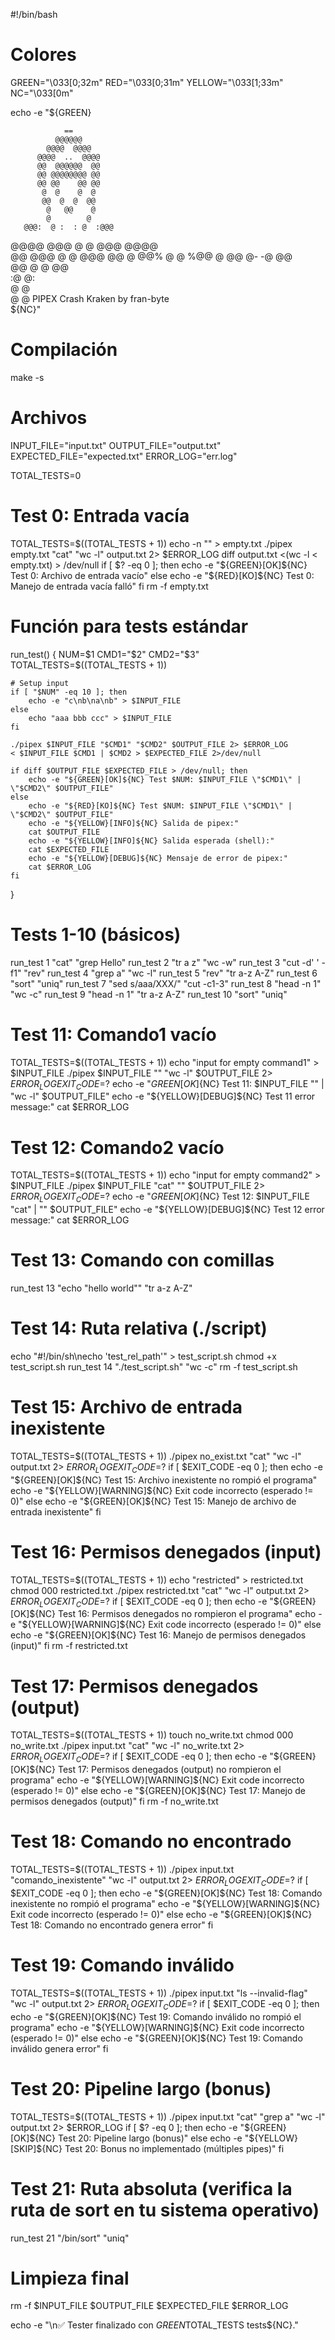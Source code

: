 #!/bin/bash

# Colores
GREEN="\033[0;32m"
RED="\033[0;31m"
YELLOW="\033[1;33m"
NC="\033[0m"

echo -e "${GREEN}                           
                           
                ==                
              @@@@@@             
            @@@@  @@@@            
          @@@@  ..  @@@@          
          @@  @@@@@@  @@          
          @@ @@@@@@@@ @@          
          @@ @@    @@ @@          
           @  @    @  @           
           @@  @  @  @@           
            @   @@    @            
            @        @            
       @@@:  @ :  : @  :@@@        
  @@@@   @@@  @    @  @@@   @@@@  
 @@    @@@   @      @   @@@    @@ 
 @    @@%   @        @   %@@    @ 
      @@    @-      -@    @@      
       @@    @      @    @@       
             :@    @:             
               @  @               
               @  @         PIPEX Crash Kraken by fran-byte                
${NC}"

# Compilación
make -s

# Archivos
INPUT_FILE="input.txt"
OUTPUT_FILE="output.txt"
EXPECTED_FILE="expected.txt"
ERROR_LOG="err.log"

TOTAL_TESTS=0

# Test 0: Entrada vacía 
TOTAL_TESTS=$((TOTAL_TESTS + 1))
echo -n "" > empty.txt
./pipex empty.txt "cat" "wc -l" output.txt 2> $ERROR_LOG
diff output.txt <(wc -l < empty.txt) > /dev/null
if [ $? -eq 0 ]; then
    echo -e "${GREEN}[OK]${NC} Test 0: Archivo de entrada vacío"
else
    echo -e "${RED}[KO]${NC} Test 0: Manejo de entrada vacía falló"
fi
rm -f empty.txt

# Función para tests estándar
run_test() {
    NUM=$1
    CMD1="$2"
    CMD2="$3"
    TOTAL_TESTS=$((TOTAL_TESTS + 1))

    # Setup input
    if [ "$NUM" -eq 10 ]; then
        echo -e "c\nb\na\nb" > $INPUT_FILE
    else
        echo "aaa bbb ccc" > $INPUT_FILE
    fi

    ./pipex $INPUT_FILE "$CMD1" "$CMD2" $OUTPUT_FILE 2> $ERROR_LOG
    < $INPUT_FILE $CMD1 | $CMD2 > $EXPECTED_FILE 2>/dev/null

    if diff $OUTPUT_FILE $EXPECTED_FILE > /dev/null; then
        echo -e "${GREEN}[OK]${NC} Test $NUM: $INPUT_FILE \"$CMD1\" | \"$CMD2\" $OUTPUT_FILE"
    else
        echo -e "${RED}[KO]${NC} Test $NUM: $INPUT_FILE \"$CMD1\" | \"$CMD2\" $OUTPUT_FILE"
        echo -e "${YELLOW}[INFO]${NC} Salida de pipex:"
        cat $OUTPUT_FILE
        echo -e "${YELLOW}[INFO]${NC} Salida esperada (shell):"
        cat $EXPECTED_FILE
        echo -e "${YELLOW}[DEBUG]${NC} Mensaje de error de pipex:"
        cat $ERROR_LOG
    fi
}

# Tests 1-10 (básicos)
run_test 1 "cat" "grep Hello"
run_test 2 "tr a z" "wc -w"
run_test 3 "cut -d' ' -f1" "rev"
run_test 4 "grep a" "wc -l"
run_test 5 "rev" "tr a-z A-Z"
run_test 6 "sort" "uniq"
run_test 7 "sed s/aaa/XXX/" "cut -c1-3"
run_test 8 "head -n 1" "wc -c"
run_test 9 "head -n 1" "tr a-z A-Z"
run_test 10 "sort" "uniq"

# Test 11: Comando1 vacío
TOTAL_TESTS=$((TOTAL_TESTS + 1))
echo "input for empty command1" > $INPUT_FILE
./pipex $INPUT_FILE "" "wc -l" $OUTPUT_FILE 2> $ERROR_LOG
EXIT_CODE=$?
echo -e "${GREEN}[OK]${NC} Test 11: $INPUT_FILE \"\" | \"wc -l\" $OUTPUT_FILE"
echo -e "${YELLOW}[DEBUG]${NC} Test 11 error message:"
cat $ERROR_LOG

# Test 12: Comando2 vacío
TOTAL_TESTS=$((TOTAL_TESTS + 1))
echo "input for empty command2" > $INPUT_FILE
./pipex $INPUT_FILE "cat" "" $OUTPUT_FILE 2> $ERROR_LOG
EXIT_CODE=$?
echo -e "${GREEN}[OK]${NC} Test 12: $INPUT_FILE \"cat\" | \"\" $OUTPUT_FILE"
echo -e "${YELLOW}[DEBUG]${NC} Test 12 error message:"
cat $ERROR_LOG

# Test 13: Comando con comillas
run_test 13 "echo \"hello world\"" "tr a-z A-Z"

# Test 14: Ruta relativa (./script)
echo "#!/bin/sh\necho 'test_rel_path'" > test_script.sh
chmod +x test_script.sh
run_test 14 "./test_script.sh" "wc -c"
rm -f test_script.sh

# Test 15: Archivo de entrada inexistente
TOTAL_TESTS=$((TOTAL_TESTS + 1))
./pipex no_exist.txt "cat" "wc -l" output.txt 2> $ERROR_LOG
EXIT_CODE=$?
if [ $EXIT_CODE -eq 0 ]; then
    echo -e "${GREEN}[OK]${NC} Test 15: Archivo inexistente no rompió el programa"
    echo -e "${YELLOW}[WARNING]${NC} Exit code incorrecto (esperado != 0)"
else
    echo -e "${GREEN}[OK]${NC} Test 15: Manejo de archivo de entrada inexistente"
fi

# Test 16: Permisos denegados (input)
TOTAL_TESTS=$((TOTAL_TESTS + 1))
echo "restricted" > restricted.txt
chmod 000 restricted.txt
./pipex restricted.txt "cat" "wc -l" output.txt 2> $ERROR_LOG
EXIT_CODE=$?
if [ $EXIT_CODE -eq 0 ]; then
    echo -e "${GREEN}[OK]${NC} Test 16: Permisos denegados no rompieron el programa"
    echo -e "${YELLOW}[WARNING]${NC} Exit code incorrecto (esperado != 0)"
else
    echo -e "${GREEN}[OK]${NC} Test 16: Manejo de permisos denegados (input)"
fi
rm -f restricted.txt

# Test 17: Permisos denegados (output)
TOTAL_TESTS=$((TOTAL_TESTS + 1))
touch no_write.txt
chmod 000 no_write.txt
./pipex input.txt "cat" "wc -l" no_write.txt 2> $ERROR_LOG
EXIT_CODE=$?
if [ $EXIT_CODE -eq 0 ]; then
    echo -e "${GREEN}[OK]${NC} Test 17: Permisos denegados (output) no rompieron el programa"
    echo -e "${YELLOW}[WARNING]${NC} Exit code incorrecto (esperado != 0)"
else
    echo -e "${GREEN}[OK]${NC} Test 17: Manejo de permisos denegados (output)"
fi
rm -f no_write.txt

# Test 18: Comando no encontrado
TOTAL_TESTS=$((TOTAL_TESTS + 1))
./pipex input.txt "comando_inexistente" "wc -l" output.txt 2> $ERROR_LOG
EXIT_CODE=$?
if [ $EXIT_CODE -eq 0 ]; then
    echo -e "${GREEN}[OK]${NC} Test 18: Comando inexistente no rompió el programa"
    echo -e "${YELLOW}[WARNING]${NC} Exit code incorrecto (esperado != 0)"
else
    echo -e "${GREEN}[OK]${NC} Test 18: Comando no encontrado genera error"
fi

# Test 19: Comando inválido
TOTAL_TESTS=$((TOTAL_TESTS + 1))
./pipex input.txt "ls --invalid-flag" "wc -l" output.txt 2> $ERROR_LOG
EXIT_CODE=$?
if [ $EXIT_CODE -eq 0 ]; then
    echo -e "${GREEN}[OK]${NC} Test 19: Comando inválido no rompió el programa"
    echo -e "${YELLOW}[WARNING]${NC} Exit code incorrecto (esperado != 0)"
else
    echo -e "${GREEN}[OK]${NC} Test 19: Comando inválido genera error"
fi

# Test 20: Pipeline largo (bonus)
TOTAL_TESTS=$((TOTAL_TESTS + 1))
./pipex input.txt "cat" "grep a" "wc -l" output.txt 2> $ERROR_LOG
if [ $? -eq 0 ]; then
    echo -e "${GREEN}[OK]${NC} Test 20: Pipeline largo (bonus)"
else
    echo -e "${YELLOW}[SKIP]${NC} Test 20: Bonus no implementado (múltiples pipes)"
fi

# Test 21: Ruta absoluta (verifica la ruta de sort en tu sistema operativo)
run_test 21 "/bin/sort" "uniq"

# Limpieza final
rm -f $INPUT_FILE $OUTPUT_FILE $EXPECTED_FILE $ERROR_LOG

echo -e "\n✅ Tester finalizado con ${GREEN}$TOTAL_TESTS tests${NC}."
